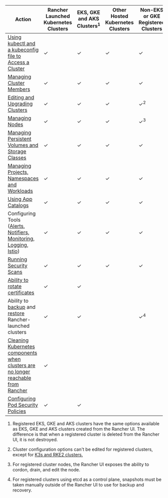 | Action | Rancher Launched Kubernetes Clusters |  EKS, GKE and AKS Clusters<sup>1</sup> | Other Hosted Kubernetes Clusters | Non-EKS or GKE Registered Clusters |
| --- | --- | ---| ---|----|
| [Using kubectl and a kubeconfig file to Access a Cluster](../cluster-admin/manage-clusters/access-clusters/use-kubectl-and-kubeconfig.md) | ✓ | ✓ | ✓ | ✓ |
| [Managing Cluster Members](../cluster-admin/manage-clusters/access-clusters/add-users-to-clusters.md) | ✓ | ✓ | ✓ | ✓ |
| [Editing and Upgrading Clusters](../reference-guides/cluster-configuration/cluster-configuration.md) | ✓ | ✓ | ✓ | ✓<sup>2</sup> |
| [Managing Nodes](../cluster-admin/manage-clusters/nodes-and-node-pools.md) | ✓ | ✓ | ✓ | ✓<sup>3</sup> |
| [Managing Persistent Volumes and Storage Classes](../cluster-admin/manage-clusters/persistent-storage/manage-persistent-storage.md) | ✓ | ✓ | ✓ | ✓ |
| [Managing Projects, Namespaces and Workloads](../cluster-admin/manage-clusters/projects-and-namespaces.md) | ✓ | ✓ | ✓ | ✓ |
| [Using App Catalogs](../cluster-admin/helm-charts-in-rancher/helm-charts-in-rancher.md) | ✓ | ✓ | ✓ | ✓ |
| Configuring Tools ([Alerts, Notifiers, Monitoring](../observability/monitoring-and-dashboards/monitoring-and-alerting.md), [Logging](../observability/logging/logging.md), [Istio](../observability/istio/istio.md)) | ✓ | ✓ | ✓ | ✓ |
| [Running Security Scans](../security/cis-scans/how-to.md) | ✓ | ✓ | ✓ | ✓ |
| [Ability to rotate certificates](../cluster-admin/manage-clusters/rotate-certificates.md) | ✓ | ✓  |  | |
| Ability to [backup](../cluster-admin/backups-and-restore/backups.md) and [restore](../cluster-admin/backups-and-restore/restore.md) Rancher-launched clusters | ✓ | ✓ |  | ✓<sup>4</sup> |
| [Cleaning Kubernetes components when clusters are no longer reachable from Rancher](../cluster-admin/manage-clusters/clean-cluster-nodes.md) | ✓ | | | |
| [Configuring Pod Security Policies](../security/psp/add.md) | ✓ | ✓ |  ||

1. Registered EKS, GKE and AKS clusters have the same options available as EKS, GKE and AKS clusters created from the Rancher UI. The  difference is that when a registered cluster is deleted from the Rancher UI, it is not destroyed.

2. Cluster configuration options can't be edited for registered clusters, except for [K3s and RKE2 clusters.](../cluster-deployment/register-existing-clusters.md)

3. For registered cluster nodes, the Rancher UI exposes the ability to cordon, drain, and edit the node.

4. For registered clusters using etcd as a control plane, snapshots must be taken manually outside of the Rancher UI to use for backup and recovery.
